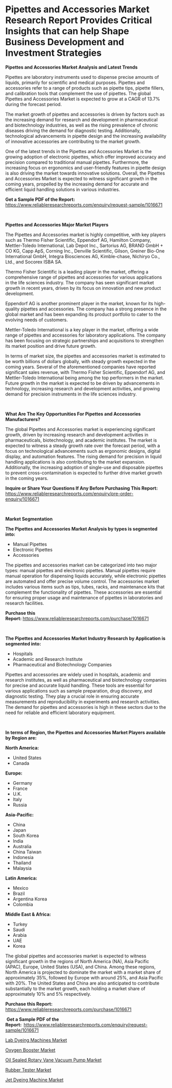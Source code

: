 <p><h1>Pipettes and Accessories Market Research Report Provides Critical Insights that can help Shape Business Development and Investment Strategies</h1></p><p><strong>Pipettes and Accessories Market Analysis and Latest Trends</strong></p>
<p><p>Pipettes are laboratory instruments used to dispense precise amounts of liquids, primarily for scientific and medical purposes. Pipettes and accessories refer to a range of products such as pipette tips, pipette fillers, and calibration tools that complement the use of pipettes. The global Pipettes and Accessories Market is expected to grow at a CAGR of 13.7% during the forecast period.</p><p>The market growth of pipettes and accessories is driven by factors such as the increasing demand for research and development in pharmaceutical and biotechnology industries, as well as the rising prevalence of chronic diseases driving the demand for diagnostic testing. Additionally, technological advancements in pipette design and the increasing availability of innovative accessories are contributing to the market growth.</p><p>One of the latest trends in the Pipettes and Accessories Market is the growing adoption of electronic pipettes, which offer improved accuracy and precision compared to traditional manual pipettes. Furthermore, the increasing focus on ergonomics and user-friendly features in pipette design is also driving the market towards innovative solutions. Overall, the Pipettes and Accessories Market is expected to witness significant growth in the coming years, propelled by the increasing demand for accurate and efficient liquid handling solutions in various industries.</p></p>
<p><strong>Get a Sample PDF of the Report:&nbsp;</strong> <a href="https://www.reliableresearchreports.com/enquiry/request-sample/1016671">https://www.reliableresearchreports.com/enquiry/request-sample/1016671</a></p>
<p>&nbsp;</p>
<p><strong>Pipettes and Accessories Major Market Players</strong></p>
<p><p>The Pipettes and Accessories market is highly competitive, with key players such as Thermo Fisher Scientific, Eppendorf AG, Hamilton Company, Mettler-Toledo International, Lab Depot Inc., Sartorius AG, BRAND GmbH + CO KG, Capp ApS, Corning Inc., Denville Scientific, Gilson, Greiner Bio-One International GmbH, Integra Biosciences AG, Kimble-chase, Nichiryo Co., Ltd., and Socorex ISBA SA.</p><p>Thermo Fisher Scientific is a leading player in the market, offering a comprehensive range of pipettes and accessories for various applications in the life sciences industry. The company has seen significant market growth in recent years, driven by its focus on innovation and new product development.</p><p>Eppendorf AG is another prominent player in the market, known for its high-quality pipettes and accessories. The company has a strong presence in the global market and has been expanding its product portfolio to cater to the evolving needs of customers.</p><p>Mettler-Toledo International is a key player in the market, offering a wide range of pipettes and accessories for laboratory applications. The company has been focusing on strategic partnerships and acquisitions to strengthen its market position and drive future growth.</p><p>In terms of market size, the pipettes and accessories market is estimated to be worth billions of dollars globally, with steady growth expected in the coming years. Several of the aforementioned companies have reported significant sales revenue, with Thermo Fisher Scientific, Eppendorf AG, and Mettler-Toledo International being among the top performers in the market. Future growth in the market is expected to be driven by advancements in technology, increasing research and development activities, and growing demand for precision instruments in the life sciences industry.</p></p>
<p>&nbsp;</p>
<p><strong>What Are The Key Opportunities For Pipettes and Accessories Manufacturers?</strong></p>
<p><p>The global Pipettes and Accessories market is experiencing significant growth, driven by increasing research and development activities in pharmaceuticals, biotechnology, and academic institutes. The market is expected to witness a steady growth rate over the forecast period, with a focus on technological advancements such as ergonomic designs, digital display, and automation features. The rising demand for precision in liquid handling applications is also contributing to the market expansion. Additionally, the increasing adoption of single-use and disposable pipettes to prevent cross-contamination is expected to further drive market growth in the coming years.</p></p>
<p><strong>Inquire or Share Your Questions If Any Before Purchasing This Report:</strong> <a href="https://www.reliableresearchreports.com/enquiry/pre-order-enquiry/1016671">https://www.reliableresearchreports.com/enquiry/pre-order-enquiry/1016671</a></p>
<p>&nbsp;</p>
<p><strong>Market Segmentation</strong></p>
<p><strong>The Pipettes and Accessories Market Analysis by types is segmented into:</strong></p>
<p><ul><li>Manual Pipettes</li><li>Electronic Pipettes</li><li>Accessories</li></ul></p>
<p><p>The pipettes and accessories market can be categorized into two major types: manual pipettes and electronic pipettes. Manual pipettes require manual operation for dispensing liquids accurately, while electronic pipettes are automated and offer precise volume control. The accessories market includes various items such as tips, tubes, racks, and maintenance kits that complement the functionality of pipettes. These accessories are essential for ensuring proper usage and maintenance of pipettes in laboratories and research facilities.</p></p>
<p><strong>Purchase this Report:&nbsp;</strong><a href="https://www.reliableresearchreports.com/purchase/1016671">https://www.reliableresearchreports.com/purchase/1016671</a></p>
<p>&nbsp;</p>
<p><strong>The Pipettes and Accessories Market Industry Research by Application is segmented into:</strong></p>
<p><ul><li>Hospitals</li><li>Academic and Research Institute</li><li>Pharmaceutical and Biotechnology Companies</li></ul></p>
<p><p>Pipettes and accessories are widely used in hospitals, academic and research institutes, as well as pharmaceutical and biotechnology companies for precise and accurate liquid handling. These tools are essential for various applications such as sample preparation, drug discovery, and diagnostic testing. They play a crucial role in ensuring accurate measurements and reproducibility in experiments and research activities. The demand for pipettes and accessories is high in these sectors due to the need for reliable and efficient laboratory equipment.</p></p>
<p>&nbsp;</p>
<p><strong>In terms of Region, the Pipettes and Accessories Market Players available by Region are:</strong></p>
<p>
    <p> <strong> North America: </strong>
        <ul>
            <li>United States</li>
            <li>Canada</li>
        </ul>
        </p> 
    <p> <strong> Europe: </strong>
        <ul>
            <li>Germany</li>
            <li>France</li>
            <li>U.K.</li>
            <li>Italy</li>
            <li>Russia</li>
        </ul>
        </p> 
    <p> <strong> Asia-Pacific: </strong>
        <ul>
            <li>China</li>
            <li>Japan</li>
            <li>South Korea</li>
            <li>India</li>
            <li>Australia</li>
            <li>China Taiwan</li>
            <li>Indonesia</li>
            <li>Thailand</li>
            <li>Malaysia</li>
        </ul>
        </p> 
    <p> <strong> Latin America: </strong>
        <ul>
            <li>Mexico</li>
            <li>Brazil</li>
            <li>Argentina Korea</li>
            <li>Colombia</li>
        </ul>
        </p> 
    <p> <strong> Middle East & Africa: </strong>
        <ul>
            <li>Turkey</li>
            <li>Saudi</li>
            <li>Arabia</li>
            <li>UAE</li>
            <li>Korea</li>
        </ul>
    </p>
    </p>
<p><p>The global pipettes and accessories market is expected to witness significant growth in the regions of North America (NA), Asia Pacific (APAC), Europe, United States (USA), and China. Among these regions, North America is projected to dominate the market with a market share of approximately 35%, followed by Europe with around 25%, and Asia Pacific with 20%. The United States and China are also anticipated to contribute substantially to the market growth, each holding a market share of approximately 10% and 5% respectively.</p></p>
<p><strong>Purchase this Report: </strong><a href="https://www.reliableresearchreports.com/purchase/1016671">https://www.reliableresearchreports.com/purchase/1016671</a></p>
<p>&nbsp;<strong>Get a Sample PDF of the Report:&nbsp;&nbsp;</strong><a href="https://www.reliableresearchreports.com/enquiry/request-sample/1016671">https://www.reliableresearchreports.com/enquiry/request-sample/1016671</a></p>
<p><strong></strong></p>
<p><p><a href="https://medium.com/@sophiegrant777/lab-dyeing-machines-market-share-evolution-and-market-growth-trends-2024-2031-618db19e5415">Lab Dyeing Machines Market</a></p><p><a href="https://medium.com/@tomazemlak97885/oxygen-booster-market-competitive-analysis-market-trends-and-forecast-to-2031-f56a03823056">Oxygen Booster Market</a></p><p><a href="https://medium.com/@tomazemlak97885/oil-sealed-rotary-vane-vacuum-pump-market-exploring-market-share-market-trends-and-future-growth-a44461c70f15">Oil Sealed Rotary Vane Vacuum Pump Market</a></p><p><a href="https://medium.com/@sophiegrant777/rubber-tester-market-insights-into-market-cagr-market-trends-and-growth-strategies-9cd2a39df3f5">Rubber Tester Market</a></p><p><a href="https://medium.com/p/f16e8a1c8b7f/edit">Jet Dyeing Machine Market</a></p></p>